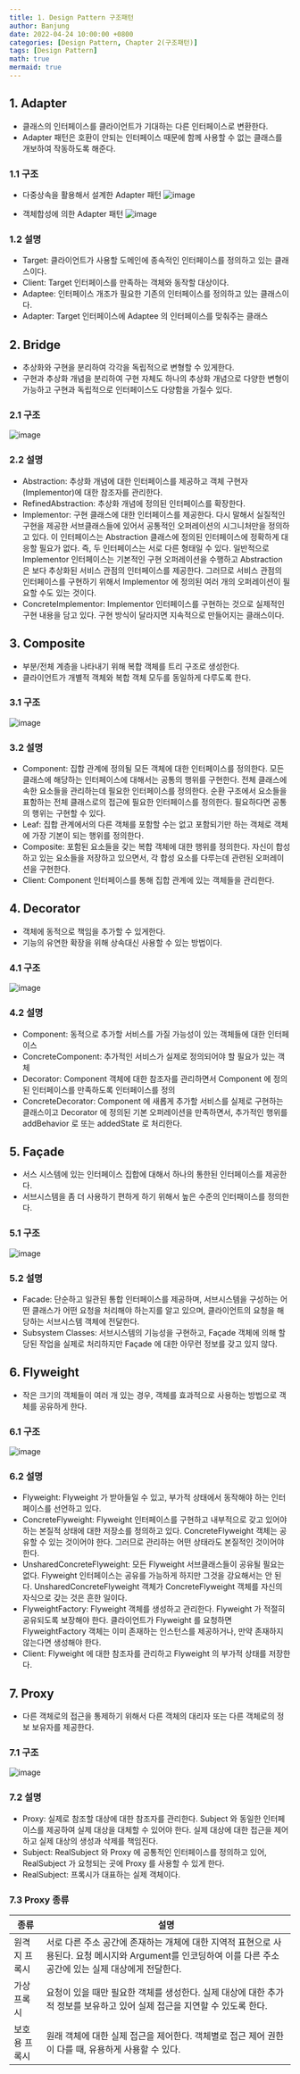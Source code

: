 ```yaml
---
title: 1. Design Pattern 구조패턴
author: Banjung
date: 2022-04-24 10:00:00 +0800
categories: [Design Pattern, Chapter 2(구조패턴)]
tags: [Design Pattern]
math: true
mermaid: true
---
```


## 1. Adapter
- 클래스의 인터페이스를 클라이언트가 기대하는 다른 인터페이스로 변환한다.
- Adapter 패턴은 호환이 안되는 인터페이스 때문에 함께 사용할 수 없는 클래스를 개보하여 작동하도록 해준다.

### 1.1 구조
- 다중상속을 활용해서 설계한 Adapter 패턴
![image](/assets/img/DesignPattern/Adapter1_패턴.png)

- 객체합성에 의한 Adapter 패턴
![image](/assets/img/DesignPattern/Adapter2_패턴.png)

### 1.2 설명
- Target: 클라이언트가 사용할 도메인에 종속적인 인터페이스를 정의하고 있는 클래스이다.
- Client: Target 인터페이스를 만족하는 객체와 동작할 대상이다.
- Adaptee: 인터페이스 개조가 필요한 기존의 인터페이스를 정의하고 있는 클래스이다.
- Adapter: Target 인터페이스에 Adaptee 의 인터페이스를 맞춰주는 클래스

## 2. Bridge
- 추상화와 구현을 분리하여 각각을 독립적으로 변형할 수 있게한다.
- 구현과 추상화 개념을 분리하여 구현 자체도 하나의 추상화 개념으로 다양한 변형이 가능하고 구현과 독립적으로 인터페이스도 다양함을 가질수 있다.

### 2.1 구조
![image](/assets/img/DesignPattern/Bridge_구조.PNG)

### 2.2 설명
- Abstraction: 추상화 개념에 대한 인터페이스를 제공하고 객체 구현자(Implementor)에 대한 참조자를 관리한다.
- RefinedAbstraction: 추상화 개념에 정의된 인터페이스를 확장한다.
- Implementor: 구현 클래스에 대한 인터페이스를 제공한다. 다시 말해서 실질적인 구현을 제공한 서브클래스들에 있어서 공통적인 오퍼레이션의 시그니처만을 정의하고 있다. 이 인터페이스는 Abstraction 클래스에 정의된 인터페이스에 정확하게 대응할 필요가 없다. 즉, 두 인터페이스는 서로 다른 형태일 수 있다. 일반적으로 Implementor 인터페이스는 기본적인 구현 오퍼레이션을 수행하고 Abstraction 은 보다 추상화된 서비스 관점의 인터페이스를 제공한다. 그러므로 서비스 관점의 인터페이스를 구현하기 위해서 Implementor 에 정의된 여러 개의 오퍼레이션이 필요할 수도 있는 것이다.
- ConcreteImplementor: Implementor 인터페이스를 구현하는 것으로 실제적인 구현 내용을 담고 있다. 구현 방식이 달라지면 지속적으로 만들어지는 클래스이다.

## 3. Composite
- 부분/전체 계층을 나타내기 위해 복합 객체를 트리 구조로 생성한다.
- 클라이언트가 개별적 객체와 복합 객체 모두를 동일하게 다루도록 한다.

### 3.1 구조
![image](/assets/img/DesignPattern/Composite_구조.PNG)

### 3.2 설명
- Component: 집합 관계에 정의될 모든 객체에 대한 인터페이스를 정의한다. 모든 클래스에 해당하는 인터페이스에 대해서는 공통의 행위를 구현한다. 전체 클래스에 속한 요소들을 관리하는데 필요한 인터페이스를 정의한다. 순환 구조에서 요소들을 표함하는 전체 클래스로의 접근에 필요한 인터페이스를 정의한다. 필요하다면 공통의 행위는 구현할 수 있다.
- Leaf: 집합 관계에서의 다른 객체를 포함할 수는 없고 포함되기만 하는 객체로 객체에 가장 기본이 되는 행위를 정의한다.
- Composite: 포함된 요소들을 갖는 복합 객체에 대한 행위를 정의한다. 자신이 합성하고 있는 요소들을 저장하고 있으면서, 각 합성 요소를 다루는데 관련된 오퍼레이션을 구현한다.
- Client: Component 인터페이스를 통해 집합 관계에 있는 객체들을 관리한다.

## 4. Decorator
- 객체에 동적으로 책임을 추가할 수 있게한다.
- 기능의 유연한 확장을 위해 상속대신 사용할 수 있는 방법이다.

### 4.1 구조
![image](/assets/img/DesignPattern/Decorator_구조.png)

### 4.2 설명
- Component: 동적으로 추가할 서비스를 가질 가능성이 있는 객체들에 대한 인터페이스
- ConcreteComponent: 추가적인 서비스가 실제로 정의되어야 할 필요가 있는 객체
- Decorator: Component 객체에 대한 참조자를 관리하면서 Component 에 정의된 인터페이스를 만족하도록 인터페이스를 정의
- ConcreteDecorator: Component 에 새롭게 추가할 서비스를 실제로 구현하는 클래스이고 Decorator 에 정의된 기본 오퍼레이션을 만족하면서, 추가적인 행위를 addBehavior 로 또는 addedState 로 처리한다.

## 5. Façade
- 서스 시스템에 있는 인터페이스 집합에 대해서 하나의 통한된 인터페이스를 제공한다.
- 서브시스템을 좀 더 사용하기 편하게 하기 위해서 높은 수준의 인터패이스를 정의한다.

### 5.1 구조
![image](/assets/img/DesignPattern/facade_구조.png)

### 5.2 설명
- Facade: 단순하고 일관된 통합 인터페이스를 제공하며, 서브시스템을 구성하는 어떤 클래스가 어떤 요청을 처리해야 하는지를 알고 있으며, 클라이언트의 요청을 해당하는 서브시스템 객체에 전달한다.
- Subsystem Classes: 서브시스템의 기능성을 구현하고, Façade 객체에 의해 할당된 작업을 실제로 처리하지만 Façade 에 대한 아무런 정보를 갖고 있지 않다.

## 6. Flyweight
- 작은 크기의 객체들이 여러 개 있는 경우, 객체를 효과적으로 사용하는 방법으로 객체를 공유하게 한다.

### 6.1 구조
![image](/assets/img/DesignPattern/Flyweight_구조.png)

### 6.2 설명
- Flyweight: Flyweight 가 받아들일 수 있고, 부가적 상태에서 동작해야 하는 인터페이스를 선언하고 있다.
- ConcreteFlyweight: Flyweight 인터페이스를 구현하고 내부적으로 갖고 있어야 하는 본질적 상태에 대한 저장소를 정의하고 있다. ConcreteFlyweight 객체는 공유할 수 있는 것이어야 한다. 그러므로 관리하는 어떤 상태라도 본질적인 것이어야 한다.
- UnsharedConcreteFlyweight: 모든 Flyweight 서브클래스들이 공유될 필요는 없다. Flyweight 인터페이스는 공유를 가능하게 하지만 그것을 강요해서는 안 된다. UnsharedConcreteFlyweight 객체가 ConcreteFlyweight 객체를 자신의 자식으로 갖는 것은 흔한 일이다.
- FlyweightFactory: Flyweight 객체를 생성하고 관리한다. Flyweight 가 적절히 공유되도록 보장해야 한다. 클라이언트가 Flyweight 를 요청하면 FlyweightFactory 객체는 이미 존재하는 인스턴스를 제공하거나, 만약 존재하지 않는다면 생성해야 한다.
- Client: Flyweight 에 대한 참조자를 관리하고 Flyweight 의 부가적 상태를 저장한다.

## 7. Proxy
- 다른 객체로의 접근을 통제하기 위해서 다른 객체의 대리자 또는 다른 객체로의 정보 보유자를 제공한다.

### 7.1 구조
![image](/assets/img/DesignPattern/Proxy_구조.png)

### 7.2 설명
- Proxy: 실제로 참조할 대상에 대한 참조자를 관리한다. Subject 와 동일한 인터페이스를 제공하여 실제 대상을 대체할 수 있어야 한다. 실제 대상에 대한 접근을 제어하고 실제 대상의 생성과 삭제를 책임진다.
- Subject: RealSubject 와 Proxy 에 공통적인 인터페이스를 정의하고 있어, RealSubject 가 요청되는 곳에 Proxy 를 사용할 수 있게 한다.
- RealSubject: 프록시가 대표하는 실제 객체이다.

### 7.3 Proxy 종류

|종류|설명|
|-----------|-----------|
|원격지 프록시|서로 다른 주소 공간에 존재하는 개체에 대한 지역적 표현으로 사용된다. 요청 메시지와 Argument를 인코딩하여 이를 다른 주소 공간에 있는 실제 대상에게 전달한다.|
|가상 프록시|요청이 있을 때만 필요한 객체를 생성한다. 실제 대상에 대한 추가적 정보를 보유하고 있어 실제 접근을 지연할 수 있도록 한다.|
|보호용 프록시|원래 객체에 대한 실제 접근을 제어한다. 객체별로 접근 제어 권한이 다를 때, 유용하게 사용할 수 있다.|